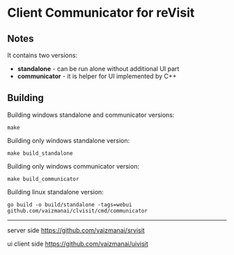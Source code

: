 # Client Communicator for reVisit

## Notes

It contains two versions:

- **standalone** - can be run alone without additional UI part
- **communicator** - it is helper for UI implemented by C++

## Building

Building windows standalone and communicator versions:

```
make
```

Building only windows standalone version:

```
make build_standalone
```

Building only windows communicator version:

```
make build_communicator
```

Building linux standalone version:

```
go build -o build/standalone -tags=webui github.com/vaizmanai/clvisit/cmd/communicator
```

***
server side
https://github.com/vaizmanai/srvisit

ui client side
https://github.com/vaizmanai/uivisit
